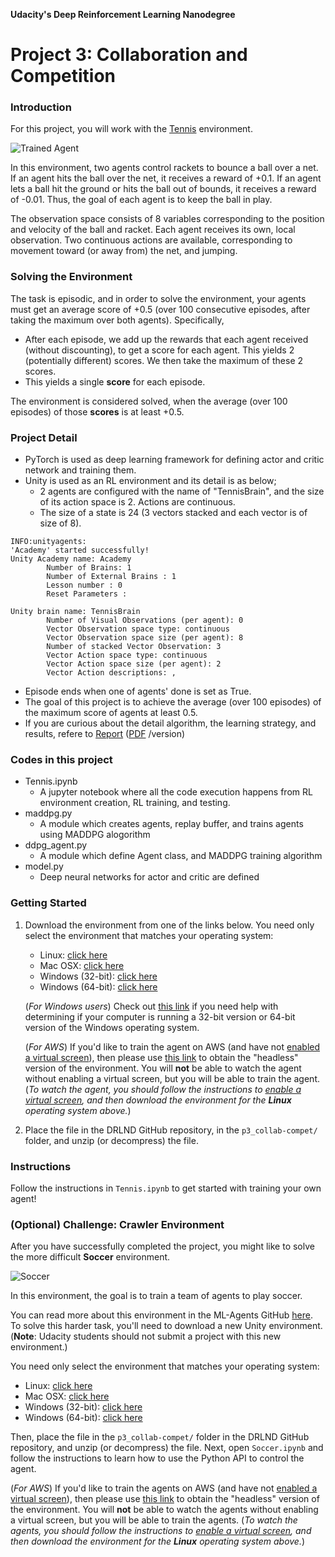 [//]: # "Image References"

[image1]: https://user-images.githubusercontent.com/10624937/42135623-e770e354-7d12-11e8-998d-29fc74429ca2.gif "Trained Agent"
[image2]: https://user-images.githubusercontent.com/10624937/42135622-e55fb586-7d12-11e8-8a54-3c31da15a90a.gif "Soccer"

**Udacity's Deep Reinforcement Learning Nanodegree**

# Project 3: Collaboration and Competition

### Introduction

For this project, you will work with the [Tennis](https://github.com/Unity-Technologies/ml-agents/blob/master/docs/Learning-Environment-Examples.md#tennis) environment.

![Trained Agent][image1]

In this environment, two agents control rackets to bounce a ball over a net. If an agent hits the ball over the net, it receives a reward of +0.1.  If an agent lets a ball hit the ground or hits the ball out of bounds, it receives a reward of -0.01.  Thus, the goal of each agent is to keep the ball in play.

The observation space consists of 8 variables corresponding to the position and velocity of the ball and racket. Each agent receives its own, local observation.  Two continuous actions are available, corresponding to movement toward (or away from) the net, and jumping. 

### Solving the Environment

The task is episodic, and in order to solve the environment, your agents must get an average score of +0.5 (over 100 consecutive episodes, after taking the maximum over both agents). Specifically,

- After each episode, we add up the rewards that each agent received (without discounting), to get a score for each agent. This yields 2 (potentially different) scores. We then take the maximum of these 2 scores.
- This yields a single **score** for each episode.

The environment is considered solved, when the average (over 100 episodes) of those **scores** is at least +0.5.

### Project Detail

- PyTorch is used as deep learning framework for defining actor and critic network and training them.
- Unity is used as an RL environment and its detail is as below;
  - 2 agents are configured with the name of "TennisBrain", and the size of its action space is 2. Actions are continuous.
  - The size of a state is 24 (3 vectors stacked and each vector is of size of 8).

```
INFO:unityagents:
'Academy' started successfully!
Unity Academy name: Academy
        Number of Brains: 1
        Number of External Brains : 1
        Lesson number : 0
        Reset Parameters :
		
Unity brain name: TennisBrain
        Number of Visual Observations (per agent): 0
        Vector Observation space type: continuous
        Vector Observation space size (per agent): 8
        Number of stacked Vector Observation: 3
        Vector Action space type: continuous
        Vector Action space size (per agent): 2
        Vector Action descriptions: , 
```
- Episode ends when one of agents' done is set as True.
- The goal of this project is to achieve the average (over 100 episodes) of the maximum score of agents at least 0.5.
- If you are curious about the detail algorithm, the learning strategy, and results, refere to [Report](./report.md) ([PDF](./report.pdf) /version)

### Codes in this project

* Tennis.ipynb
  * A jupyter notebook where all the code execution happens from RL environment creation, RL training, and testing.
* maddpg.py
  * A module which creates agents, replay buffer, and trains agents using MADDPG alogorithm
* ddpg_agent.py
  * A module which define Agent class, and MADDPG training algorithm
* model.py
  * Deep neural networks for actor and critic are defined

### Getting Started

1. Download the environment from one of the links below.  You need only select the environment that matches your operating system:
    - Linux: [click here](https://s3-us-west-1.amazonaws.com/udacity-drlnd/P3/Tennis/Tennis_Linux.zip)
    - Mac OSX: [click here](https://s3-us-west-1.amazonaws.com/udacity-drlnd/P3/Tennis/Tennis.app.zip)
    - Windows (32-bit): [click here](https://s3-us-west-1.amazonaws.com/udacity-drlnd/P3/Tennis/Tennis_Windows_x86.zip)
    - Windows (64-bit): [click here](https://s3-us-west-1.amazonaws.com/udacity-drlnd/P3/Tennis/Tennis_Windows_x86_64.zip)
    
    (_For Windows users_) Check out [this link](https://support.microsoft.com/en-us/help/827218/how-to-determine-whether-a-computer-is-running-a-32-bit-version-or-64) if you need help with determining if your computer is running a 32-bit version or 64-bit version of the Windows operating system.

    (_For AWS_) If you'd like to train the agent on AWS (and have not [enabled a virtual screen](https://github.com/Unity-Technologies/ml-agents/blob/master/docs/Training-on-Amazon-Web-Service.md)), then please use [this link](https://s3-us-west-1.amazonaws.com/udacity-drlnd/P3/Tennis/Tennis_Linux_NoVis.zip) to obtain the "headless" version of the environment.  You will **not** be able to watch the agent without enabling a virtual screen, but you will be able to train the agent.  (_To watch the agent, you should follow the instructions to [enable a virtual screen](https://github.com/Unity-Technologies/ml-agents/blob/master/docs/Training-on-Amazon-Web-Service.md), and then download the environment for the **Linux** operating system above._)

2. Place the file in the DRLND GitHub repository, in the `p3_collab-compet/` folder, and unzip (or decompress) the file. 

### Instructions

Follow the instructions in `Tennis.ipynb` to get started with training your own agent!  

### (Optional) Challenge: Crawler Environment

After you have successfully completed the project, you might like to solve the more difficult **Soccer** environment.

![Soccer][image2]

In this environment, the goal is to train a team of agents to play soccer.  

You can read more about this environment in the ML-Agents GitHub [here](https://github.com/Unity-Technologies/ml-agents/blob/master/docs/Learning-Environment-Examples.md#soccer-twos).  To solve this harder task, you'll need to download a new Unity environment.  (**Note**: Udacity students should not submit a project with this new environment.)

You need only select the environment that matches your operating system:
- Linux: [click here](https://s3-us-west-1.amazonaws.com/udacity-drlnd/P3/Soccer/Soccer_Linux.zip)
- Mac OSX: [click here](https://s3-us-west-1.amazonaws.com/udacity-drlnd/P3/Soccer/Soccer.app.zip)
- Windows (32-bit): [click here](https://s3-us-west-1.amazonaws.com/udacity-drlnd/P3/Soccer/Soccer_Windows_x86.zip)
- Windows (64-bit): [click here](https://s3-us-west-1.amazonaws.com/udacity-drlnd/P3/Soccer/Soccer_Windows_x86_64.zip)

Then, place the file in the `p3_collab-compet/` folder in the DRLND GitHub repository, and unzip (or decompress) the file.  Next, open `Soccer.ipynb` and follow the instructions to learn how to use the Python API to control the agent.

(_For AWS_) If you'd like to train the agents on AWS (and have not [enabled a virtual screen](https://github.com/Unity-Technologies/ml-agents/blob/master/docs/Training-on-Amazon-Web-Service.md)), then please use [this link](https://s3-us-west-1.amazonaws.com/udacity-drlnd/P3/Soccer/Soccer_Linux_NoVis.zip) to obtain the "headless" version of the environment.  You will **not** be able to watch the agents without enabling a virtual screen, but you will be able to train the agents.  (_To watch the agents, you should follow the instructions to [enable a virtual screen](https://github.com/Unity-Technologies/ml-agents/blob/master/docs/Training-on-Amazon-Web-Service.md), and then download the environment for the **Linux** operating system above._)
